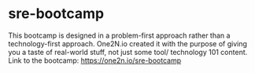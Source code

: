 # sre-bootcamp
This bootcamp is designed in a problem-first approach rather than a technology-first approach. One2N.io created it with the purpose of giving you a taste of real-world stuff, not just some tool/ technology 101 content. Link to the bootcamp: https://one2n.io/sre-bootcamp

